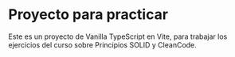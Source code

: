 # Proyecto para practicar

Este es un proyecto de Vanilla TypeScript en Vite, para trabajar los ejercicios del curso sobre Principios SOLID y CleanCode.

<!-- Clonar o descargar el proyecto y luego:

```
yarn install
ó
npm install
```

Para ejecutar el proyecto, simplemente ejecuten
```
yarn dev
ó
npm run dev
``` -->